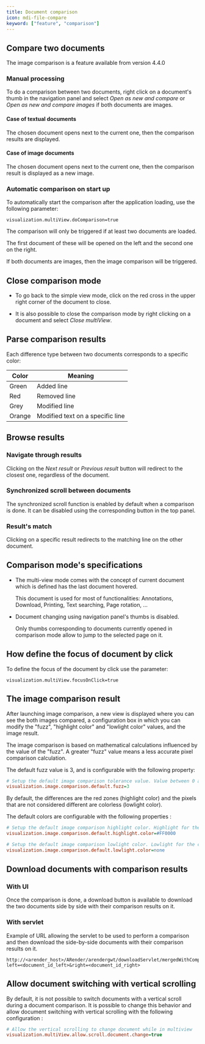 ```yaml
---
title: Document comparison
icon: mdi-file-compare
keyword: ["feature", "comparison"]
---
```


## Compare two documents


The image comparison is a feature available from version 4.4.0


### Manual processing

To do a comparison between two documents, right click on a document's
thumb in the navigation panel and select *Open as new and compare*
or *Open as new and compare images* if both documents are images.

#### Case of textual documents


The chosen document opens next to the current one, then the comparison
results are displayed.


#### Case of image documents


The chosen document opens next to the current one, then the comparison
result is displayed as a new image.


### Automatic comparison on start up

To automatically start the comparison after the application loading, use
the following parameter:

    visualization.multiView.doComparison=true

The comparison will only be triggered if at least two documents are
loaded.

The first document of these will be opened on the left and the second
one on the right.

If both documents are images, then the image comparison will be
triggered.

## Close comparison mode

- To go back to the simple view mode, click on the red cross in the
  upper right corner of the document to close.


- It is also possible to close the comparison mode by right clicking
  on a document and select *Close multiView*.


## Parse comparison results

Each difference type between two documents corresponds to a specific
color:

| Color  | Meaning                          |
| ------ | -------------------------------- |
| Green  | Added line                       |
| Red    | Removed line                     |
| Grey   | Modified line                    |
| Orange | Modified text on a specific line |


## Browse results

### Navigate through results


Clicking on the *Next result* or *Previous result* button will redirect
to the closest one, regardless of the document.


### Synchronized scroll between documents

The synchronized scroll function is enabled by default when a comparison
is done. It can be disabled using the corresponding button in the top
panel.

### Result's match

Clicking on a specific result redirects to the matching line on the
other document.




## Comparison mode's specifications

- The multi-view mode comes with the concept of current document which
  is defined has the last document hovered.
  
  This document is used for most of functionalities: Annotations,
  Download, Printing, Text searching, Page rotation, ...

- Document changing using navigation panel's thumbs is disabled.
  
  Only thumbs corresponding to documents currently opened in
  comparison mode allow to jump to the selected page on it.

## How define the focus of document by click

To define the focus of the document by click use the parameter:

    visualization.multiView.focusOnClick=true

## The image comparison result

After launching image comparison, a new view is displayed where
you can see the both images compared, a configuration box in which
you can modify the "fuzz", "highlight color" and "lowlight color" values,
and the image result.



The image comparison is based on mathematical calculations influenced
by the value of the "fuzz". A greater "fuzz" value means a less accurate
pixel comparison calculation.

The default fuzz value is 3, and is configurable with the following property: 


```cfg
# Setup the default image comparison tolerance value. Value between 0 and 100. Value in percentage.
visualization.image.comparison.default.fuzz=3
```


By default, the differences are the red zones (highlight color) and the pixels
that are not considered different are colorless (lowlight color). 

The default colors are configurable with the following properties :


```cfg
# Setup the default image comparison highlight color. Highlight for the pixels difference
visualization.image.comparison.default.highlight.color=#FF0000

# Setup the default image comparison lowlight color. Lowlight for the common pixels
visualization.image.comparison.default.lowlight.color=none
```

## Download documents with comparison results

### With UI

Once the comparison is done, a download button is available to download the two documents side by side with their comparison results on it.


### With servlet

Example of URL allowing the servlet to be used to perform a comparison and then download the side-by-side documents with their comparison results on it.


```
http://<arender_host>/ARender/arendergwt/downloadServlet/mergedWithCompareResult?left=<document_id_left>&right=<document_id_right>
```

## Allow document switching with vertical scrolling

By default, it is not possible to switch documents with a vertical scroll during a document comparison.
It is possible to change this behavior and allow document switching with vertical scrolling with the following configuration :


```cfg
# Allow the vertical scrolling to change document while in multiview
visualization.multiView.allow.scroll.document.change=true
```

